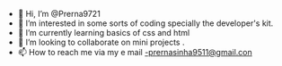 - 👋 Hi, I’m @Prerna9721
- 👀 I’m interested in some sorts of coding specially the developer's kit.
- 🌱 I’m currently learning basics of css and html
- 💞️ I’m looking to collaborate on mini projects .
- 📫 How to reach me via my e mail -prernasinha9511@gmail.con

<!---
Prerna9721/Prerna9721 is a ✨ special ✨ repository because its `README.md` (this file) appears on your GitHub profile.
You can click the Preview link to take a look at your changes.
--->
